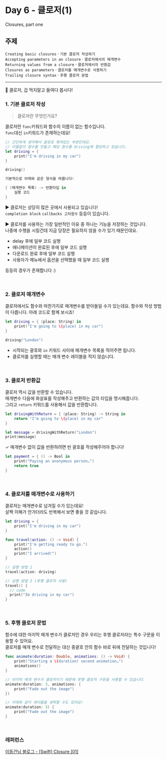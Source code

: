 # Day 6 - 클로저(1)

Closures, part one

## 주제

`Creating basic closures` · `기본 클로저 작성하기`  
`Accepting parameters in an closure` · `클로저에서의 매개변수`  
`Returning values from a closure` · `클로저에서의 반환값 `  
`Closures as parameters` · `클로저를 매개변수로 사용하기`  
`Trailing closure syntax` · `후행 클로저 문법`

---

🤔 클로저, 겁 먹지말고 들여다 봅시다!
<br>

### 1. 기본 클로저 작성

> 클로저란 무엇인가요?

클로저란 `func`키워드와 함수의 이름이 없는 함수입니다.  
`func`대신 `in`키워드가 존재하는데요!

```swift
// 간단하게 생각해서 괄호로 묶여있는 부분인데요.
// 이름없이 함수를 만들고 해당 함수를 driving에 할당하고 있습니다.
let driving = {
    print("I'm driving in my car")
}

driving()
```

```swift
기본적으로 아래와 같은 형식을 따릅니다!

{ (매개변수 목록) -> 반환타입 in
    실행 코드
}
```

▶︎ 클로저는 상당히 많은 곳에서 사용되고 있습니다!  
`completion block` `callbacks 고차함수` 등등이 있습니다.

▶︎ 클로저를 사용하는 가장 일반적인 이유 중 하나는 기능을 저장하는 것입니다.  
나중에 수행을 시킬건데 지금 당장은 필요하지 않을 수가 있기 때문인데요.

- delay 후에 일부 코드 실행
- 애니메이션이 완료된 후에 일부 코드 실행
- 다운로드 완료 후에 일부 코드 실행
- 사용자가 메뉴에서 옵션을 선택했을 때 일부 코드 실행

등등의 경우가 존재합니다 :)

<br>

### 2. 클로저 매개변수

클로저에서도 함수와 마찬가지로 매개변수를 받아들일 수가 있는데요.
함수와 작성 방법이 다릅니다. 아래 코드로 함께 보시죠!

```swift
let driving = { (place: String) in
    print("I'm going to \(place) in my car")
}

driving("London")
```

- 시작되는 괄호와 `in` 키워드 사이에 매개변수 목록을 적어주면 됩니다.
- 클로저를 실행할 때는 매개 변수 레이블을 적지 않습니다.

<br>

### 3. 클로저 반환값

클로저 역시 값을 반환할 수 있습니다.  
매개변수 다음에 화살표를 작성해주고 반환하는 값의 타입을 명시해줍니다.  
그리고 `return` 키워드를 사용해서 값을 반환합니다.

```swift
let drivingWithReturn = { (place: String) -> String in
    return "I'm going to \(place) in my car"
}

let message = drivingWithReturn("London")
print(message)
```

✓ 매개변수 없이 값을 반환하려면 빈 괄호를 작성해주어야 합니다!

```swift
let payment = { () -> Bool in
    print("Paying an anonymous person…")
    return true
}
```

<br>

### 4. 클로저를 매개변수로 사용하기

클로저는 매개변수로 넘겨질 수가 있는데요!  
살짝 이해가 안가더라도 반복해서 보면 좋을 것 같습니다.

```swift
let driving = {
    print("I'm driving in my car")
}

func travel(action: () -> Void) {
    print("I'm getting ready to go.")
    action()
    print("I arrived!")
}

// 실행 방법 1
travel(action: driving)

// 실행 방법 2 (후행 클로저 사용)
travel() {
  // code
  print("Im driving in my car")
}
```

<br>

### 5. 후행 클로저 문법

함수에 대한 마지막 매개 변수가 클로저인 경우 우리는 후행 클로저라는 특수 구문을 이용할 수 있어요.  
클로저를 매개 변수로 전달하는 대신 중괄호 안의 함수 바로 뒤에 전달하는 것입니다!

```swift
func animate(duration: Double, animations: () -> Void) {
    print("Starting a \(duration) second animation…")
    animations()
}

// 마지막 매개 변수가 클로저이기 때문에 후행 클로저 구문을 사용할 수 있습니다.
animate(duration: 3, animations: {
    print("Fade out the image")
})

// 아래와 같이 레이블을 생략할 수도 있어요!
animate(duration: 3) {
    print("Fade out the image")
}
```

<br>

### 레퍼런스

[이동건님 블로그 - [Swift] Closure [01]](https://baked-corn.tistory.com/11)
